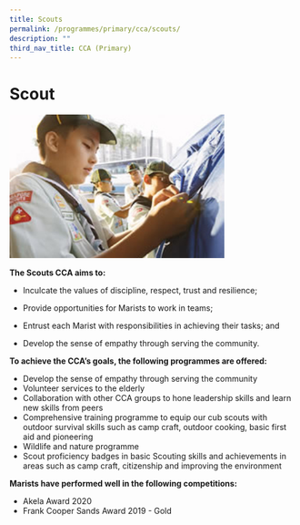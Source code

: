 ```yaml
---
title: Scouts
permalink: /programmes/primary/cca/scouts/
description: ""
third_nav_title: CCA (Primary)
---
```

# Scout


<img src="/images/CCA/Primary/Cub%20Scout.jpg"  
     style="width:75%">


**The Scouts CCA aims to:** 

*   Inculcate the values of discipline, respect, trust and resilience;
*   Provide opportunities for Marists to work in teams;  
    
*   Entrust each Marist with responsibilities in achieving their tasks; and  
    
*   Develop the sense of empathy through serving the community.  
    

**To achieve the CCA’s goals, the following programmes are offered:** 

*   Develop the sense of empathy through serving the community
*   Volunteer services to the elderly
*   Collaboration with other CCA groups to hone leadership skills and learn new skills from peers
*   Comprehensive training programme to equip our cub scouts with outdoor survival skills such as camp craft, outdoor cooking, basic first aid and pioneering
*   Wildlife and nature programme
*   Scout proficiency badges in basic Scouting skills and achievements in areas such as camp craft, citizenship and improving the environment  
      
    

**Marists have performed well in the following competitions:** 

*   Akela Award 2020
*   Frank Cooper Sands Award 2019 - Gold